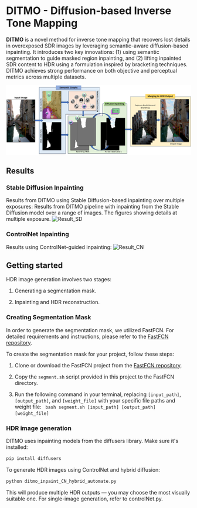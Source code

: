 # DITMO - Diffusion-based Inverse Tone Mapping
**DITMO** is a novel method for inverse tone mapping that recovers lost details in overexposed SDR images by leveraging semantic-aware diffusion-based inpainting. It introduces two key innovations: (1) using semantic segmentation to guide masked region inpainting, and (2) lifting inpainted SDR content to HDR using a formulation inspired by bracketing techniques. DITMO achieves strong performance on both objective and perceptual metrics across multiple datasets.

![Overview](https://github.com/aruMMG/DITMO/blob/main/assets/Overview.jpg?raw=true)

## Results

### Stable Diffusion Inpainting

Results from DITMO using Stable Diffusion-based inpainting over multiple exposures:
Results from DITMO pipeline with inpainting from the Stable Diffusion model over a range of images. The figures showing details at multiple exposure. 
![Result_SD](https://github.com/aruMMG/DITMO/blob/main/assets/result_SD.jpg?raw=true)

### ControlNet Inpainting
Results using ControlNet-guided inpainting:
![Result_CN](https://github.com/aruMMG/DITMO/blob/main/assets/result_CN.jpg?raw=true)


## Getting started
HDR image generation involves two stages:
1. Generating a segmentation mask.

2. Inpainting and HDR reconstruction.

### Creating Segmentation Mask

In order to generate the segmentation mask, we utilized FastFCN. For detailed requirements and instructions, please refer to the [FastFCN repository](https://github.com/wuhuikai/FastFCN).

To create the segmentation mask for your project, follow these steps:

1. Clone or download the FastFCN project from the [FastFCN repository](https://github.com/wuhuikai/FastFCN).

2. Copy the `segment.sh` script provided in this project to the FastFCN directory.

3. Run the following command in your terminal, replacing `[input_path]`, `[output_path]`, and `[weight_file]` with your specific file paths and weight file:
   <code> bash segment.sh [input_path] [output_path] [weight_file] </code>

### HDR image generation
DITMO uses inpainting models from the diffusers library. Make sure it's installed:

```bash
pip install diffusers
```

To generate HDR images using ControlNet and hybrid diffusion:

```bash
python ditmo_inpaint_CN_hybrid_automate.py
```

This will produce multiple HDR outputs — you may choose the most visually suitable one. For single-image generation, refer to controlNet.py.

